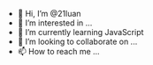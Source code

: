- 👋 Hi, I’m @21luan
- 👀 I’m interested in ...
- 🌱 I’m currently learning JavaScript
- 💞️ I’m looking to collaborate on ...
- 📫 How to reach me ...

<!---
21luan/21luan is a ✨ special ✨ repository because its `README.md` (this file) appears on your GitHub profile.
You can click the Preview link to take a look at your changes.
--->
